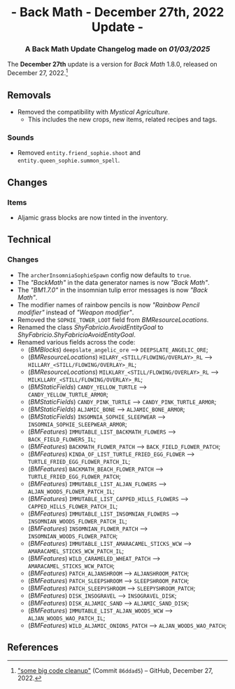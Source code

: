 # <div style="text-align: center;">- Back Math - December 27th, 2022 Update -</div>
### <div style="text-align: center;">A Back Math Update Changelog made on *01/03/2025*</div>

The **December 27th** update is a version for *Back Math* 1.8.0, released on December 27, 2022.[^1]

## Removals
- Removed the compatibility with *Mystical Agriculture*.
  - This includes the new crops, new items, related recipes and tags.

### Sounds
- Removed `entity.friend_sophie.shoot` and `entity.queen_sophie.summon_spell`.

## Changes
### Items
- Aljamic grass blocks are now tinted in the inventory.

## Technical
### Changes
- The `archerInsomniaSophieSpawn` config now defaults to `true`.
- The *"BackMath"* in the data generator names is now *"Back Math"*.
- The *"BM1.7.0"* in the insomnian tulip error messages is now *"Back Math"*.
- The modifier names of rainbow pencils is now *"Rainbow Pencil modifier"* instead of *"Weapon modifier"*.
- Removed the `SOPHIE_TOWER_LOOT` field from *BMResourceLocations*.
- Renamed the class *ShyFabricio.AvoidEntityGoal* to *ShyFabricio.ShyFabricioAvoidEntityGoal*.
- Renamed various fields across the code:
  - (*BMBlocks*) `deepslate_angelic_ore` --> `DEEPSLATE_ANGELIC_ORE`;
  - (*BMResourceLocations*) `HILARY_<STILL/FLOWING/OVERLAY>_RL` --> `HILLARY_<STILL/FLOWING/OVERLAY>_RL`;
  - (*BMResourceLocations*) `MILKLARY_<STILL/FLOWING/OVERLAY>_RL` --> `MILKLLARY_<STILL/FLOWING/OVERLAY>_RL`;
  - (*BMStaticFields*) `CANDY_YELLOW_TURTLE` --> `CANDY_YELLOW_TURTLE_ARMOR`;
  - (*BMStaticFields*) `CANDY_PINK_TURTLE` --> `CANDY_PINK_TURTLE_ARMOR`;
  - (*BMStaticFields*) `ALJAMIC_BONE` --> `ALJAMIC_BONE_ARMOR`;
  - (*BMStaticFields*) `INSOMNIA_SOPHIE_SLEEPWEAR` --> `INSOMNIA_SOPHIE_SLEEPWEAR_ARMOR`;
  - (*BMFeatures*) `IMMUTABLE_LIST_BACKMATH_FLOWERS` --> `BACK_FIELD_FLOWERS_IL`;
  - (*BMFeatures*) `BACKMATH_FLOWER_PATCH` --> `BACK_FIELD_FLOWER_PATCH`;
  - (*BMFeatures*) `KINDA_OF_LIST_TURTLE_FRIED_EGG_FLOWER` --> `TURTLE_FRIED_EGG_FLOWER_PATCH_IL`;
  - (*BMFeatures*) `BACKMATH_BEACH_FLOWER_PATCH` --> `TURTLE_FRIED_EGG_FLOWER_PATCH`;
  - (*BMFeatures*) `IMMUTABLE_LIST_ALJAN_FLOWERS` --> `ALJAN_WOODS_FLOWER_PATCH_IL`;
  - (*BMFeatures*) `IMMUTABLE_LIST_CAPPED_HILLS_FLOWERS` --> `CAPPED_HILLS_FLOWER_PATCH_IL`;
  - (*BMFeatures*) `IMMUTABLE_LIST_INSOMNIAN_FLOWERS` --> `INSOMNIAN_WOODS_FLOWER_PATCH_IL`;
  - (*BMFeatures*) `INSOMNIAN_FLOWER_PATCH` --> `INSOMNIAN_WOODS_FLOWER_PATCH`;
  - (*BMFeatures*) `IMMUTABLE_LIST_AMARACAMEL_STICKS_WCW` --> `AMARACAMEL_STICKS_WCW_PATCH_IL`;
  - (*BMFeatures*) `WILD_CARAMELED_WHEAT_PATCH` --> `AMARACAMEL_STICKS_WCW_PATCH`;
  - (*BMFeatures*) `PATCH_ALJANSHROOM` --> `ALJANSHROOM_PATCH`;
  - (*BMFeatures*) `PATCH_SLEEPSHROOM` --> `SLEEPSHROOM_PATCH`;
  - (*BMFeatures*) `PATCH_SLEEPYSHROOM` --> `SLEEPYSHROOM_PATCH`;
  - (*BMFeatures*) `DISK_INSOGRAVEL` --> `INSOGRAVEL_DISK`;
  - (*BMFeatures*) `DISK_ALJAMIC_SAND` --> `ALJAMIC_SAND_DISK`;
  - (*BMFeatures*) `IMMUTABLE_LIST_ALJAN_WOODS_WCW` --> `ALJAN_WOODS_WAO_PATCH_IL`;
  - (*BMFeatures*) `WILD_ALJAMIC_ONIONS_PATCH` --> `ALJAN_WOODS_WAO_PATCH`;

## References
[^1]: ["some big code cleanup"](https://github.com/Fabricio20106/Back-Math/commit/86ddad51997086f4bc9e448c3ba66a758502d770) (Commit `86ddad5`) – GitHub, December 27, 2022.